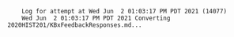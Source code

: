         Log for attempt at Wed Jun  2 01:03:17 PM PDT 2021 (14077)
        Wed Jun  2 01:03:17 PM PDT 2021 Converting 2020HIST201/KBxFeedbackResponses.md...
